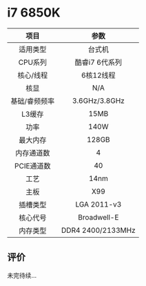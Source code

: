 # i7 6850K


| 项目 | 参数 |
| :------: | :------: |
|适用类型 | 台式机|
|CPU系列| 酷睿i7 6代系列 |
|核心/线程| 6核12线程|
|核显| N/A |
|基础/睿频频率 |3.6GHz/3.8GHz|
| L3缓存| 15MB|
|功率| 140W |
|最大内存| 128GB |
|内存通道数| 4 |
|PCIE通道数| 40 |
|工艺|14nm |
|主板| X99  |
|插槽类型| LGA 2011-v3 |
|核心代号|  	Broadwell-E  |
|内存类型| DDR4 2400/2133MHz |

## 评价

 未完待续...